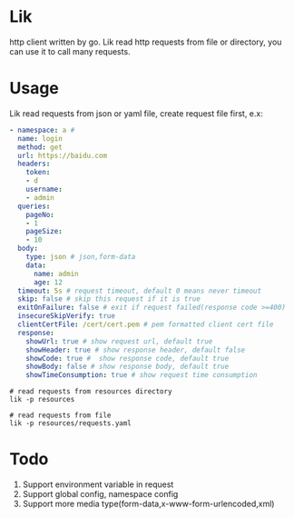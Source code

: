 # Lik

http client written by go. Lik read http requests from file or directory, you can use it to call many requests. 

# Usage

Lik read requests from json or yaml file, create request file first, e.x:

```yaml
- namespace: a # 
  name: login
  method: get
  url: https://baidu.com
  headers:
    token: 
    - d
    username: 
    - admin
  queries:
    pageNo: 
    - 1
    pageSize: 
    - 10
  body: 
    type: json # json,form-data
    data:
      name: admin
      age: 12
  timeout: 5s # request timeout, default 0 means never timeout
  skip: false # skip this request if it is true
  exitOnFailure: false # exit if request failed(response code >=400)
  insecureSkipVerify: true
  clientCertFile: /cert/cert.pem # pem formatted client cert file
  response:
    showUrl: true # show request url, default true
    showHeader: true # show response header, default false
    showCode: true #  show response code, default true
    showBody: false # show response body, default true
    showTimeConsumption: true # show request time consumption 
```

```shell
# read requests from resources directory
lik -p resources
```

```shell
# read requests from file
lik -p resources/requests.yaml
```

# Todo

1. Support environment variable in request
2. Support global config, namespace config
3. Support more media type(form-data,x-www-form-urlencoded,xml)

